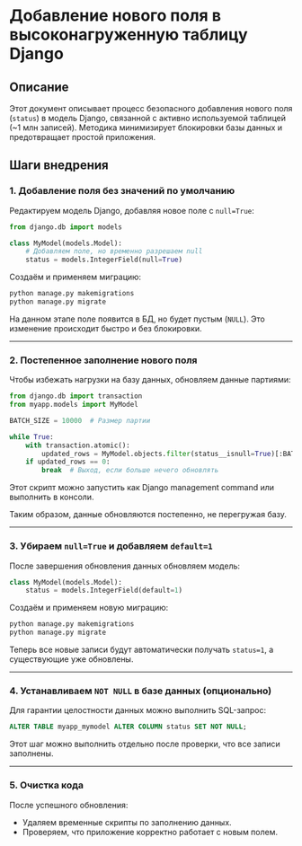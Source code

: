 # Добавление нового поля в высоконагруженную таблицу Django

## Описание
Этот документ описывает процесс безопасного добавления нового поля (`status`) в модель Django, связанной с активно используемой таблицей (~1 млн записей). Методика минимизирует блокировки базы данных и предотвращает простой приложения.

## Шаги внедрения

### 1. Добавление поля без значений по умолчанию

Редактируем модель Django, добавляя новое поле с `null=True`:

```python
from django.db import models

class MyModel(models.Model):
    # Добавляем поле, но временно разрешаем null
    status = models.IntegerField(null=True)
```

Создаём и применяем миграцию:

```bash
python manage.py makemigrations
python manage.py migrate
```

На данном этапе поле появится в БД, но будет пустым (`NULL`). Это изменение происходит быстро и без блокировки.

---

### 2. Постепенное заполнение нового поля

Чтобы избежать нагрузки на базу данных, обновляем данные партиями:

```python
from django.db import transaction
from myapp.models import MyModel

BATCH_SIZE = 10000  # Размер партии

while True:
    with transaction.atomic():
        updated_rows = MyModel.objects.filter(status__isnull=True)[:BATCH_SIZE].update(status=1)
    if updated_rows == 0:
        break  # Выход, если больше нечего обновлять
```

Этот скрипт можно запустить как Django management command или выполнить в консоли.

Таким образом, данные обновляются постепенно, не перегружая базу.

---

### 3. Убираем `null=True` и добавляем `default=1`

После завершения обновления данных обновляем модель:

```python
class MyModel(models.Model):
    status = models.IntegerField(default=1)
```

Создаём и применяем новую миграцию:

```bash
python manage.py makemigrations
python manage.py migrate
```

Теперь все новые записи будут автоматически получать `status=1`, а существующие уже обновлены.

---

### 4. Устанавливаем `NOT NULL` в базе данных (опционально)

Для гарантии целостности данных можно выполнить SQL-запрос:

```sql
ALTER TABLE myapp_mymodel ALTER COLUMN status SET NOT NULL;
```

Этот шаг можно выполнить отдельно после проверки, что все записи заполнены.

---

### 5. Очистка кода

После успешного обновления:
- Удаляем временные скрипты по заполнению данных.
- Проверяем, что приложение корректно работает с новым полем.
